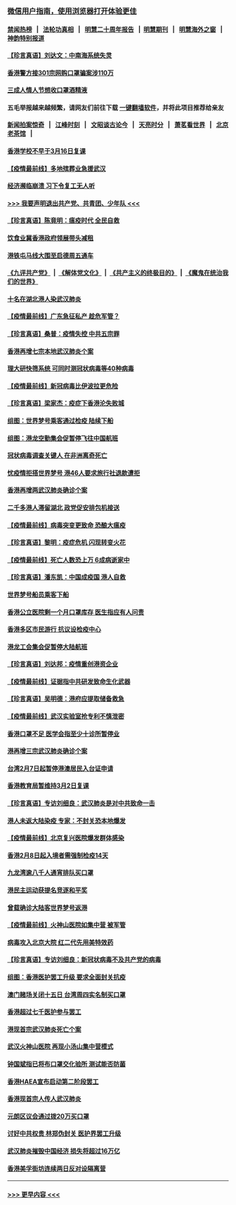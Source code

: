 ### [微信用户指南，使用浏览器打开体验更佳](https://github.com/gfw-breaker/banned-news1/blob/master/indexes/wechat-guide.md?t=0)
#### [禁闻热榜](热点新闻.md?t=0)  &nbsp;&nbsp;|&nbsp;&nbsp; [法轮功真相](https://github.com/gfw-breaker/truth/blob/master/README.md?t=0) &nbsp;&nbsp;|&nbsp;&nbsp; [明慧二十周年报告](https://github.com/gfw-breaker/mh-reports/blob/master/README.md?t=0) &nbsp;&nbsp;|&nbsp;&nbsp;[明慧期刊](https://github.com/gfw-breaker/mh-qikan) &nbsp;&nbsp;|&nbsp;&nbsp; [明慧海外之窗](https://github.com/gfw-breaker/mh-news/blob/master/README.md?t=0) &nbsp;&nbsp;|&nbsp;&nbsp; [神韵特别报道](https://github.com/gfw-breaker/mh-news/blob/master/shenyun.md?t=0)
#### [【珍言真语】刘达文：中南海系统失灵](../pages/nsc415/n11869465.md?t=02150702) 
#### [香港警方接301宗网购口罩骗案涉110万](../pages/nsc415/n11867572.md?t=02150702) 
#### [三成人情人节想收口罩酒精液](../pages/nsc415/n11867523.md?t=02150702) 
#### 五毛举报越来越频繁，请网友们前往下载 [一键翻墙软件](https://github.com/gfw-breaker/ssr-accounts)，并将此项目推荐给亲友
#### [新闻拍案惊奇](https://github.com/gfw-breaker/banned-news1/blob/master/pages/link4.md) &nbsp;&nbsp;|&nbsp;&nbsp; [江峰时刻](https://github.com/gfw-breaker/banned-news1/blob/master/pages/link4.md) &nbsp;&nbsp;|&nbsp;&nbsp; [文昭谈古论今](https://github.com/gfw-breaker/banned-news1/blob/master/pages/link4.md) &nbsp;&nbsp;|&nbsp;&nbsp; [天亮时分](https://github.com/gfw-breaker/banned-news1/blob/master/pages/link4.md) &nbsp;&nbsp;|&nbsp;&nbsp; [萧茗看世界](https://github.com/gfw-breaker/banned-news1/blob/master/pages/link4.md) &nbsp;&nbsp;|&nbsp;&nbsp; [北京老茶馆](https://github.com/gfw-breaker/banned-news1/blob/master/pages/link4.md) &nbsp;&nbsp;|&nbsp;&nbsp; 
#### [香港学校不早于3月16日复课](../pages/nsc415/n11867498.md?t=02150702) 
#### [【疫情最前线】多地殡葬业急援武汉](../pages/nsc415/n11866914.md?t=02150702) 
#### [经济濒临崩溃 习下令复工无人听](../pages/nsc415/n11867269.md?t=02150702) 
#### [>>> 我要声明退出共产党、共青团、少年队 <<<](https://github.com/begood0513/goodnews/blob/master/quit/letter.md) 
#### [【珍言真语】陈竟明：瘟疫时代 全民自救](../pages/nsc415/n11866765.md?t=02150702) 
#### [饮食业冀香港政府领展带头减租](../pages/nsc415/n11864876.md?t=02150702) 
#### [港铁屯马线大围至启德周五通车](../pages/nsc415/n11864842.md?t=02150702) 
#### [《九评共产党》](https://github.com/begood0513/9ping.md/blob/master/README.md) &nbsp;|&nbsp; [《解体党文化》](../../../../jtdwh.md/blob/master/README.md)  &nbsp;|&nbsp; [《共产主义的终极目的》](../../../../gczydzjmd.md/blob/master/README.md) &nbsp;|&nbsp; [《魔鬼在统治我们的世界》](../../../../mgztzwmdsj.md/blob/master/README.md) 
#### [十名在湖北港人染武汉肺炎](../pages/nsc415/n11864807.md?t=02150702) 
#### [【疫情最前线】广东急征私产 趁危军管？](../pages/nsc415/n11864205.md?t=02150702) 
#### [【珍言真语】桑普：疫情失控 中共五宗罪](../pages/nsc415/n11864157.md?t=02150702) 
#### [香港再增七宗本地武汉肺炎个案](../pages/nsc415/n11862405.md?t=02150702) 
#### [理大研快筛系统 可同时测冠状病毒等40种病毒](../pages/nsc415/n11862376.md?t=02150702) 
#### [【疫情最前线】新冠病毒比伊波拉更危险](../pages/nsc415/n11862199.md?t=02150702) 
#### [【珍言真语】梁家杰：疫症下香港沦失败城](../pages/nsc415/n11861588.md?t=02150702) 
#### [组图：世界梦号乘客通过检疫 陆续下船](../pages/nsc415/n11858302.md?t=02150702) 
#### [组图：港龙空勤集会促暂停飞往中国航班](../pages/nsc415/n11858190.md?t=02150702) 
#### [冠状病毒调查关键人 在非洲离奇死亡](../pages/nsc415/n11859798.md?t=02150702) 
#### [忧疫情拒搭世界梦号 港46人要求旅行社退款遭拒](../pages/nsc415/n11859849.md?t=02150702) 
#### [香港再增两武汉肺炎确诊个案](../pages/nsc415/n11859833.md?t=02150702) 
#### [二千多港人滞留湖北 政党促安排包机接送](../pages/nsc415/n11859831.md?t=02150702) 
#### [【疫情最前线】病毒突变更致命 恐酿大瘟疫](../pages/nsc415/n11859604.md?t=02150702) 
#### [【珍言真语】黎明：疫症危机 闪现转变火花](../pages/nsc415/n11859199.md?t=02150702) 
#### [【疫情最前线】死亡人数恐上万 6成病逝家中](../pages/nsc415/n11856687.md?t=02150702) 
#### [【珍言真语】潘东凯：中国成疫国 港人自救](../pages/nsc415/n11856962.md?t=02150702) 
#### [世界梦号船员乘客下船](../pages/nsc415/n11856883.md?t=02150702) 
#### [香港公立医院剩一个月口罩库存 医生指应有人问责](../pages/nsc415/n11856875.md?t=02150702) 
#### [香港多区市民游行 抗议设检疫中心](../pages/nsc415/n11856866.md?t=02150702) 
#### [港龙工会集会促暂停大陆航班](../pages/nsc415/n11856840.md?t=02150702) 
#### [【珍言真语】刘达邦：疫情重创港资企业](../pages/nsc415/n11854274.md?t=02150702) 
#### [【疫情最前线】证据指中共研发致命生化武器](../pages/nsc415/n11853087.md?t=02150702) 
#### [【珍言真语】吴明德：港府应提取储备救急](../pages/nsc415/n11852734.md?t=02150702) 
#### [【疫情最前线】武汉实验室抢专利不慎泄密](../pages/nsc415/n11850310.md?t=02150702) 
#### [香港口罩不足 医学会指至少十诊所暂停业](../pages/nsc415/n11850301.md?t=02150702) 
#### [港再增三宗武汉肺炎确诊个案](../pages/nsc415/n11850328.md?t=02150702) 
#### [台湾2月7日起暂停港澳居民入台证申请](../pages/nsc415/n11850304.md?t=02150702) 
#### [香港教育局暂维持3月2日复课](../pages/nsc415/n11850260.md?t=02150702) 
#### [【珍言真语】专访刘细良：武汉肺炎是对中共致命一击](../pages/nsc415/n11849934.md?t=02150702) 
#### [港人未返大陆染疫 专家：不封关恐本地爆发](../pages/nsc415/n11848021.md?t=02150702) 
#### [【疫情最前线】北京复兴医院爆发群体感染](../pages/nsc415/n11847626.md?t=02150702) 
#### [香港2月8日起入境者需强制检疫14天](../pages/nsc415/n11847658.md?t=02150702) 
#### [九龙湾逾八千人通宵排队买口罩](../pages/nsc415/n11847647.md?t=02150702) 
#### [港民主运动获提名竞逐和平奖](../pages/nsc415/n11847633.md?t=02150702) 
#### [曾载确诊大陆客世界梦号返港](../pages/nsc415/n11847608.md?t=02150702) 
#### [【疫情最前线】火神山医院如集中营 被军管](../pages/nsc415/n11847524.md?t=02150702) 
#### [病毒攻入北京大院 红二代先用美特效药](../pages/nsc415/n11847427.md?t=02150702) 
#### [【珍言真语】专访刘细良：新冠状病毒不及共产党的病毒](../pages/nsc415/n11847164.md?t=02150702) 
#### [组图：香港医护罢工升级 要求全面封关抗疫](../pages/nsc415/n11844107.md?t=02150702) 
#### [澳门赌场关闭十五日 台湾周四实名制买口罩](../pages/nsc415/n11845083.md?t=02150702) 
#### [香港超过七千医护参与罢工](../pages/nsc415/n11845051.md?t=02150702) 
#### [港现首宗武汉肺炎死亡个案](../pages/nsc415/n11844998.md?t=02150702) 
#### [武汉火神山医院 再现小汤山集中营模式](../pages/nsc415/n11844763.md?t=02150702) 
#### [钟国斌指已将布口罩交化验所 测试能否防菌](../pages/nsc415/n11842783.md?t=02150702) 
#### [香港HAEA宣布启动第二阶段罢工](../pages/nsc415/n11842723.md?t=02150702) 
#### [香港现首宗人传人武汉肺炎](../pages/nsc415/n11842766.md?t=02150702) 
#### [元朗区议会通过拨20万买口罩](../pages/nsc415/n11842754.md?t=02150702) 
#### [讨好中共权贵 林郑伪封关 医护界罢工升级](../pages/nsc415/n11842359.md?t=02150702) 
#### [武汉肺炎摧毁中国经济 损失将超过16万亿](../pages/nsc415/n11839723.md?t=02150702) 
#### [香港美孚街坊连续两日反对设隔离营](../pages/nsc415/n11839962.md?t=02150702) 

----
#### [ >>> 更早内容 <<< ](../indexes/nsc415-earlier.md)
